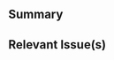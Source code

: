 <!-- Thanks for contributing to prefect-shell! 🎉-->

## Summary
<!-- A brief summary explaining the purpose of this PR -->

## Relevant Issue(s)
<!-- If this PR addresses any open issues, please let us know which one here -->